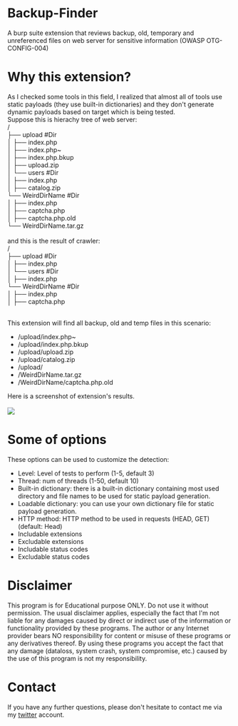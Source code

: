 # Backup-Finder
A burp suite extension that reviews backup, old, temporary and unreferenced files on web server for sensitive information (OWASP OTG-CONFIG-004)


# Why this extension?
As I checked some tools in this field, I realized that almost all of tools use static payloads (they use built-in dictionaries) and they don't generate dynamic payloads based on target which is being tested.</br>
Suppose this is hierachy tree of web server:</br>
/</br>
├── upload	#Dir</br>
│   ├── index.php</br>
│   ├── index.php~</br>
│   ├── index.php.bkup</br>
│   ├── upload.zip</br>
│   └── users	#Dir</br>
│   	├── index.php</br>
│   	├── catalog.zip</br>
└── WeirdDirName	#Dir</br>
│   ├── index.php</br>
│   ├── captcha.php</br>
│   ├── captcha.php.old</br>
└── WeirdDirName.tar.gz</br></br>
and this is the result of crawler:</br>
/</br>
├── upload		#Dir</br>
│   ├── index.php</br>
│   └── users		#Dir</br>
│   	├── index.php</br>
└── WeirdDirName	#Dir</br>
│   ├── index.php</br>
│   ├── captcha.php</br></br>

This extension will find all backup, old and temp files in this scenario:</br>
* /upload/index.php~
* /upload/index.php.bkup
* /upload/upload.zip
* /upload/catalog.zip
* /upload/
* /WeirdDirName.tar.gz
* /WeirdDirName/captcha.php.old

Here is a screenshot of extension's results.</br></br>
<img src="https://cdn1.imggmi.com/uploads/2018/9/10/e86bc9fdfec3ae10d84dbad11ca21540-full.png">

# Some of options
These options can be used to customize the detection:
* Level: Level of tests to perform (1-5, default 3)
* Thread: num of threads (1-50, default 10)
* Built-in dictionary: there is a built-in dictionary containing most used directory and file names to be used for static payload generation.
* Loadable dictionary: you can use your own dictionary file for static payload generation.
* HTTP method: HTTP method to be used in requests (HEAD, GET)(default: Head)
* Includable extensions
* Excludable extensions
* Includable status codes
* Excludable status codes

# Disclaimer
This program is for Educational purpose ONLY. Do not use it without permission. The usual disclaimer applies, especially the fact that I'm not liable for any damages caused by direct or indirect use of the information or functionality provided by these programs. The author or any Internet provider bears NO responsibility for content or misuse of these programs or any derivatives thereof. By using these programs you accept the fact that any damage (dataloss, system crash, system compromise, etc.) caused by the use of this program is not my responsibility.

# Contact
If you have any further questions, please don't hesitate to contact me via my <a href="https://twitter.com/MoeinFatehi">twitter</a> account.

